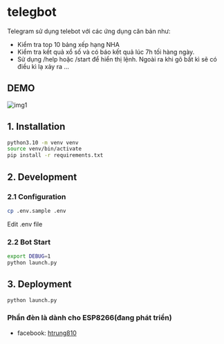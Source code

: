 # telegbot
Telegram sử dụng telebot với các ứng dụng căn bản như:
- Kiểm tra top 10 bảng xếp hạng NHA
- Kiểm tra kết quả xổ số và có báo kết quả lúc 7h tối hàng ngày. 
- Sử dụng /help hoặc /start để hiển thị lệnh.
Ngoài ra khi gõ bất kì sẽ có điều kì lạ xảy ra ...

## DEMO
![img1](https://img.upanh.tv/2022/11/04/Screenshot-from-2022-11-04-13-45-16.png)
## 1. Installation
```bash
python3.10 -m venv venv
source venv/bin/activate
pip install -r requirements.txt
```

## 2. Development
### 2.1 Configuration

```bash
cp .env.sample .env
```
Edit .env file

### 2.2 Bot Start
```bash
export DEBUG=1
python launch.py
```

## 3. Deployment
```bash
python launch.py
```

### Phần đèn là dành cho ESP8266(đang phát triển)

* facebook: [htrung810](https://www.facebook.com/htrung810/)